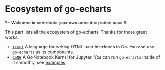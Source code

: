 # Ecosystem of go-echarts

?> Welcome to contribute your awesome integration case !!!

This part lists all the ecosystem of go-echarts. Thanks for those great works.

- [`templ`](https://github.com/a-h/templ) A language for writing HTML user interfaces in Go. You can use `go-echarts` as its components.
- [`GoNB`](https://github.com/janpfeifer/gonb) A Go Notebook Kernel for Jupyter. You can run `go-echarts` inside of it smoothly, see [examples](https://janpfeifer.github.io/gonb-echarts/).

